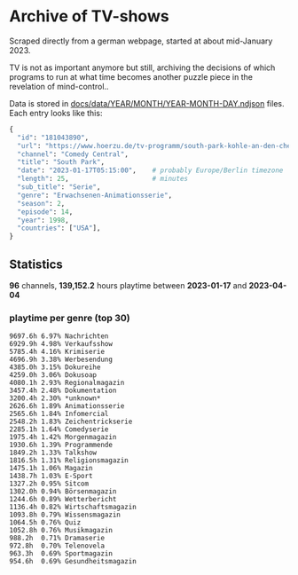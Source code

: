 # Archive of TV-shows

Scraped directly from a german webpage, started at about mid-January 2023.

TV is not as important anymore but still, archiving the decisions of which programs to run at what time
becomes another puzzle piece in the revelation of mind-control.. 

Data is stored in [docs/data/YEAR/MONTH/YEAR-MONTH-DAY.ndjson](docs/data/) files. 
Each entry looks like this:

```python
{
  "id": "181043890", 
  "url": "https://www.hoerzu.de/tv-programm/south-park-kohle-an-den-chefkoch/bid_181043890/", 
  "channel": "Comedy Central", 
  "title": "South Park", 
  "date": "2023-01-17T05:15:00",    # probably Europe/Berlin timezone 
  "length": 25,                     # minutes 
  "sub_title": "Serie", 
  "genre": "Erwachsenen-Animationsserie", 
  "season": 2, 
  "episode": 14, 
  "year": 1998, 
  "countries": ["USA"],
}
```

## Statistics

**96** channels, **139,152.2** hours playtime between **2023-01-17** and **2023-04-04**


### playtime per genre (top 30)

    9697.6h 6.97% Nachrichten
    6929.9h 4.98% Verkaufsshow
    5785.4h 4.16% Krimiserie
    4696.9h 3.38% Werbesendung
    4385.0h 3.15% Dokureihe
    4259.0h 3.06% Dokusoap
    4080.1h 2.93% Regionalmagazin
    3457.4h 2.48% Dokumentation
    3200.4h 2.30% *unknown*
    2626.6h 1.89% Animationsserie
    2565.6h 1.84% Infomercial
    2548.2h 1.83% Zeichentrickserie
    2285.1h 1.64% Comedyserie
    1975.4h 1.42% Morgenmagazin
    1930.6h 1.39% Programmende
    1849.2h 1.33% Talkshow
    1816.5h 1.31% Religionsmagazin
    1475.1h 1.06% Magazin
    1438.7h 1.03% E-Sport
    1327.2h 0.95% Sitcom
    1302.0h 0.94% Börsenmagazin
    1244.6h 0.89% Wetterbericht
    1136.4h 0.82% Wirtschaftsmagazin
    1093.8h 0.79% Wissensmagazin
    1064.5h 0.76% Quiz
    1052.8h 0.76% Musikmagazin
    988.2h  0.71% Dramaserie
    972.8h  0.70% Telenovela
    963.3h  0.69% Sportmagazin
    954.6h  0.69% Gesundheitsmagazin
